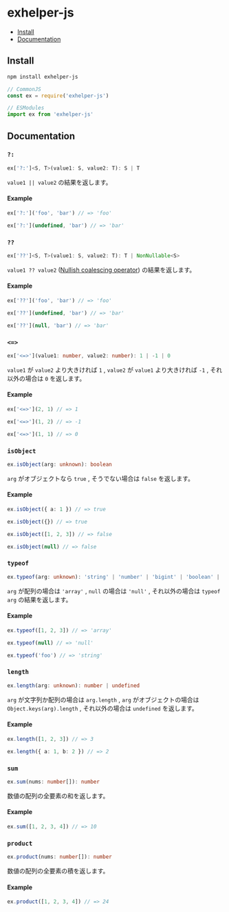# exhelper-js

- [Install](#Install)
- [Documentation](#Documentation)

## Install

```bash
npm install exhelper-js
```

```typescript
// CommonJS
const ex = require('exhelper-js')

// ESModules
import ex from 'exhelper-js'
```

## Documentation

### `?:`

```typescript
ex['?:']<S, T>(value1: S, value2: T): S | T
```

`value1 || value2` の結果を返します。

#### Example

```typescript
ex['?:']('foo', 'bar') // => 'foo'

ex['?:'](undefined, 'bar') // => 'bar'
```

### `??`

```typescript
ex['??']<S, T>(value1: S, value2: T): T | NonNullable<S>
```

`value1 ?? value2` ([Nullish coalescing operator](https://github.com/tc39/proposal-nullish-coalescing)) の結果を返します。

#### Example

```typescript
ex['??']('foo', 'bar') // => 'foo'

ex['??'](undefined, 'bar') // => 'bar'

ex['??'](null, 'bar') // => 'bar'
```

### `<=>`

```typescript
ex['<=>'](value1: number, value2: number): 1 | -1 | 0
```

`value1` が `value2` より大きければ `1` , `value2` が `value1` より大きければ `-1` , それ以外の場合は `0` を返します。

#### Example

```typescript
ex['<=>'](2, 1) // => 1

ex['<=>'](1, 2) // => -1

ex['<=>'](1, 1) // => 0
```

### `isObject`

```typescript
ex.isObject(arg: unknown): boolean
```

`arg` がオブジェクトなら `true` , そうでない場合は `false` を返します。

#### Example

```typescript
ex.isObject({ a: 1 }) // => true

ex.isObject({}) // => true

ex.isObject([1, 2, 3]) // => false

ex.isObject(null) // => false
```

### `typeof`

```typescript
ex.typeof(arg: unknown): 'string' | 'number' | 'bigint' | 'boolean' | 'symbol' | 'undefined' | 'object' | 'function' | 'array' | 'null'
```

`arg` が配列の場合は `'array'` , `null` の場合は `'null'` , それ以外の場合は `typeof arg` の結果を返します。

#### Example

```typescript
ex.typeof([1, 2, 3]) // => 'array'

ex.typeof(null) // => 'null'

ex.typeof('foo') // => 'string'
```

### `length`

```typescript
ex.length(arg: unknown): number | undefined
```

`arg` が文字列か配列の場合は `arg.length` , `arg` がオブジェクトの場合は `Object.keys(arg).length` , それ以外の場合は `undefined` を返します。

#### Example

```typescript
ex.length([1, 2, 3]) // => 3

ex.length({ a: 1, b: 2 }) // => 2
```

### `sum`

```typescript
ex.sum(nums: number[]): number
```

数値の配列の全要素の和を返します。

#### Example

```typescript
ex.sum([1, 2, 3, 4]) // => 10
```

### `product`

```typescript
ex.product(nums: number[]): number
```

数値の配列の全要素の積を返します。

#### Example

```typescript
ex.product([1, 2, 3, 4]) // => 24
```